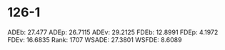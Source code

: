 # 126-1

ADEb: 27.477
ADEp: 26.7115
ADEv: 29.2125
FDEb: 12.8991
FDEp: 4.1972
FDEv: 16.6835
Rank: 1707
WSADE: 27.3801
WSFDE: 8.6089